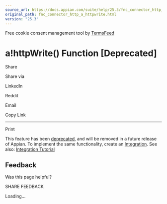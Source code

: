 ```yaml
---
source_url: https://docs.appian.com/suite/help/25.3/fnc_connector_http_a_httpwrite.html
original_path: fnc_connector_http_a_httpwrite.html
version: "25.3"
---
```


Free cookie consent management tool by [TermsFeed](https://www.termsfeed.com/)

# a!httpWrite() Function \[Deprecated\]

Share

Share via

LinkedIn

Reddit

Email

Copy Link

* * *

Print

This feature has been [deprecated](Deprecated_Features.html), and will be removed in a future release of Appian. To implement the same functionality, create an [Integration](Integration_Object.html). See also: [Integration Tutorial](Integration_Tutorial.html)

## Feedback

Was this page helpful?

SHARE FEEDBACK

Loading...